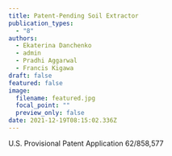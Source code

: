 ```yaml
---
title: Patent-Pending Soil Extractor
publication_types:
  - "8"
authors:
  - Ekaterina Danchenko
  - admin
  - Pradhi Aggarwal
  - Francis Kigawa
draft: false
featured: false
image:
  filename: featured.jpg
  focal_point: ""
  preview_only: false
date: 2021-12-19T08:15:02.336Z
---
```


U.S. Provisional Patent Application 62/858,577